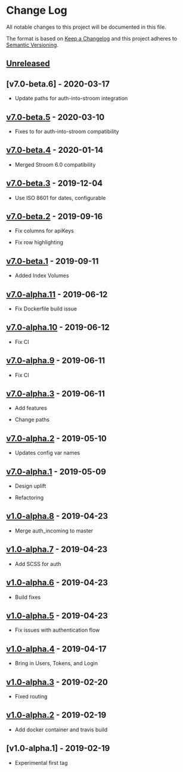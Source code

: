 # Change Log

All notable changes to this project will be documented in this file.

The format is based on [Keep a Changelog](http://keepachangelog.com/)
and this project adheres to [Semantic Versioning](http://semver.org/).

## [Unreleased]

## [v7.0-beta.6] - 2020-03-17

* Update paths for auth-into-stroom integration

## [v7.0-beta.5] - 2020-03-10

* Fixes to for auth-into-stroom compatibility

## [v7.0-beta.4] - 2020-01-14

* Merged Stroom 6.0 compatibility

## [v7.0-beta.3] - 2019-12-04

* Use ISO 8601 for dates, configurable


## [v7.0-beta.2] - 2019-09-16

* Fix columns for apiKeys

* Fix row highlighting


## [v7.0-beta.1] - 2019-09-11

* Added Index Volumes


## [v7.0-alpha.11] - 2019-06-12

* Fix Dockerfile build issue


## [v7.0-alpha.10] - 2019-06-12

* Fix CI


## [v7.0-alpha.9] - 2019-06-11

* Fix CI


## [v7.0-alpha.3] - 2019-06-11

* Add features

* Change paths


## [v7.0-alpha.2] - 2019-05-10

* Updates config var names


## [v7.0-alpha.1] - 2019-05-09

* Design uplift

* Refactoring


## [v1.0-alpha.8] - 2019-04-23

* Merge auth_incoming to master


## [v1.0-alpha.7] - 2019-04-23

* Add SCSS for auth


## [v1.0-alpha.6] - 2019-04-23

* Build fixes


## [v1.0-alpha.5] - 2019-04-23

* Fix issues with authentication flow


## [v1.0-alpha.4] - 2019-04-17

* Bring in Users, Tokens, and Login


## [v1.0-alpha.3] - 2019-02-20

* Fixed routing


## [v1.0-alpha.2] - 2019-02-19

* Add docker container and travis build


## [v1.0-alpha.1] - 2019-02-19

* Experimental first tag

[unreleased]: https://github.com/gchq/stroom-auth/compare/v7.0-beta.5...master
[v7.0-beta.5]: https://github.com/gchq/stroom-auth/compare/v7.0-beta.4...v7.0-beta.5
[v7.0-beta.4]: https://github.com/gchq/stroom-auth/compare/v7.0-beta.3...v7.0-beta.4
[v7.0-beta.3]: https://github.com/gchq/stroom-auth/compare/v7.0-beta.2...v7.0-beta.3
[v7.0-beta.2]: https://github.com/gchq/stroom-auth/compare/v7.0-beta.1...v7.0-beta.2
[v7.0-beta.1]: https://github.com/gchq/stroom-auth/compare/v7.0-alpha.11...v7.0-beta.1
[v7.0-alpha.11]: https://github.com/gchq/stroom-auth/compare/v7.0-alpha.10...v7.0-alpha.11
[v7.0-alpha.10]: https://github.com/gchq/stroom-auth/compare/v7.0-alpha.9...v7.0-alpha.10
[v7.0-alpha.9]: https://github.com/gchq/stroom-auth/compare/v7.0-alpha.3...v7.0-alpha.9
[v7.0-alpha.3]: https://github.com/gchq/stroom-auth/compare/v7.0-alpha.2...v7.0-alpha.3
[v7.0-alpha.2]: https://github.com/gchq/stroom-auth/compare/v7.0-alpha.1...v7.0-alpha.2
[v7.0-alpha.1]: https://github.com/gchq/stroom-auth/compare/v1.0-alpha.8...v7.0-alpha.1
[v1.0-alpha.8]: https://github.com/gchq/stroom-auth/compare/v1.0-alpha.7...v1.0-alpha.8
[v1.0-alpha.7]: https://github.com/gchq/stroom-auth/compare/v1.0-alpha.6...v1.0-alpha.7
[v1.0-alpha.6]: https://github.com/gchq/stroom-auth/compare/v1.0-alpha.5...v1.0-alpha.6
[v1.0-alpha.5]: https://github.com/gchq/stroom-auth/compare/v1.0-alpha.4...v1.0-alpha.5
[v1.0-alpha.4]: https://github.com/gchq/stroom-auth/compare/v1.0-alpha.3...v1.0-alpha.4
[v1.0-alpha.3]: https://github.com/gchq/stroom-auth/compare/v1.0-alpha.2...v1.0-alpha.3
[v1.0-alpha.2]: https://github.com/gchq/stroom-auth/compare/v1.0-alpha.1...v1.0-alpha.2
